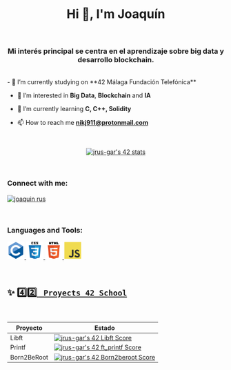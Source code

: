 
<h1 align="center">Hi 👋, I'm Joaquín</h1>
<br>
<h3 align="center">Mi interés principal se centra en el aprendizaje sobre big data y desarrollo blockchain.</h3>
<br>
- 🔭 I’m currently studying on **42 Málaga Fundación Telefónica**

- 👀 I’m interested in **Big Data**, **Blockchain** and **IA**  

- 🌱 I’m currently learning **C, C++, Solidity**

- 📫 How to reach me **nikj911@protonmail.com**
<br>
<p align="center">
<a <a href="https://github.com/oakoudad/badge42"><img src="https://badge.mediaplus.ma/binary/jrus-gar?1337Badge=off&UM6P=off" alt="jrus-gar's 42 stats" /></a>
</p>
<br>
<h3 align="left">Connect with me:</h3>
<p align="left">
<a href="https://linkedin.com/in/joaquin rus" target="blank"><img align="center" src="https://raw.githubusercontent.com/rahuldkjain/github-profile-readme-generator/master/src/images/icons/Social/linked-in-alt.svg" alt="joaquin rus" height="30" width="40" /></a>
</p>
<br>
<h3 align="left">Languages and Tools:</h3>
<p align="left"> <a href="https://www.cprogramming.com/" target="_blank" rel="noreferrer"> <img src="https://raw.githubusercontent.com/devicons/devicon/master/icons/c/c-original.svg" alt="c" width="40" height="40"/> </a> <a href="https://www.w3schools.com/css/" target="_blank" rel="noreferrer"> <img src="https://raw.githubusercontent.com/devicons/devicon/master/icons/css3/css3-original-wordmark.svg" alt="css3" width="40" height="40"/> </a> <a href="https://www.w3.org/html/" target="_blank" rel="noreferrer"> <img src="https://raw.githubusercontent.com/devicons/devicon/master/icons/html5/html5-original-wordmark.svg" alt="html5" width="40" height="40"/> </a> <a href="https://developer.mozilla.org/en-US/docs/Web/JavaScript" target="_blank" rel="noreferrer"> <img src="https://raw.githubusercontent.com/devicons/devicon/master/icons/javascript/javascript-original.svg" alt="javascript" width="40" height="40"/> </a> </p>

<br>

## ✨ <a href="https://github.com/JkinDev/Curso42.git"> :four::two: <code> Proyects 42 School</code></a>

<br>

| Proyecto         | Estado                                                                                                                |
| ---------------- | --------------------------------------------------------------------------------------------------------------------- |
| Libft            | [![jrus-gar's 42 Libft Score](https://badge42.vercel.app/api/v2/cli954awc000608mgqq0qah7q/project/3068220)](https://github.com/JaeSeoKim/badge42)  |
| Printf           | [![jrus-gar's 42 ft_printf Score](https://badge42.vercel.app/api/v2/cli954awc000608mgqq0qah7q/project/3090649)](https://github.com/JaeSeoKim/badge42) |
| Born2BeRoot      | [![jrus-gar's 42 Born2beroot Score](https://badge42.vercel.app/api/v2/cli954awc000608mgqq0qah7q/project/3103838)](https://github.com/JaeSeoKim/badge42) |
